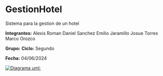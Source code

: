 # GestionHotel
Sistema para la gestion de un hotel

**Integrantes:** Alexis Roman
                 Daniel Sanchez
                 Emilio Jaramillo
                 Josue Torres
                 Marco Orozco

**Grupo:** 
**Ciclo:** Segundo

**Fecha:** 04/06/2024

[![**Diagrama uml:**](https://i.postimg.cc/9XSw01dS/Whats-App-Image-2024-06-03-at-7-52-34-PM.jpg)](https://postimg.cc/QVQdnQnk)
